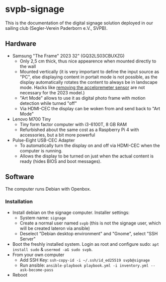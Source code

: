 svpb-signage
============

This is the documentation of the digital signage solution deployed in our sailing club (Segler-Verein Paderborn e.V., SVPB).

Hardware
--------
* Samsung "The Frame" 2023 32" (GQ32LS03CBUXZG)
    * Only 2,5 cm thick, thus nice appearence when mounted directly to the wall
    * Mounted vertically (it is very important to define the input source as "PC", else displaying content in portait mode is not possible, as the display automatically rotates the content to always be in landscape mode. Hacks like [removing the acceloremeter sensor](https://community.info-beamer.com/t/warning-do-not-purchase-the-frame-by-samsung-for-vertical-playback/1114) are not necessary for the 2023 model.)
    * "Art Mode" allows to use it as digital photo frame with motion detection while turned "off"
    * Via HDMI-CEC the display can be woken from and send back to "Art Mode"
* Lenovo M700 Tiny
    * Tiny form factor computer with i3-6100T, 8 GB RAM
    * Refurbished about the same cost as a Raspberry Pi 4 with accessories, but a bit more powerful
* Pulse-Eight USB-CEC Adapter
    * To automatically turn the display on and off via HDMI-CEC when the computer is running.
    * Allows the display to be turned on just when the actual content is ready (hides BIOS and boot messages).


Software
--------
The computer runs Debian with Openbox.


### Installation
* Install debian on the signage computer. Installer settings:
    * System name: `signage`
    * Create a normal user named `svpb` (this is not the signage user, which will be created lateron via ansible)
    * Deselect "Debian desktop environment" and "Gnome", select "SSH Server"
* Boot the freshly installed system. Login as root and configure sudo: `apt install sudo` & `usermod -aG sudo svpb`.
* From your own computer
    * Add SSH Key: `ssh-copy-id -i ~/.ssh/id_ed25519 svpb@signage`
    * Run ansible: `ansible-playbook playbook.yml -i inventory.yml --ask-become-pass`
* Reboot
